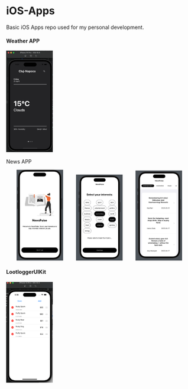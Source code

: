 # iOS-Apps
Basic iOS Apps repo used for my personal development.

<h4> Weather APP </h4>
<p align="left">
  <img alt="Weather" src="./weather.png" width="25%">
</p

<h4> News APP </h4>
<p align="center">
  <img alt="News1" src="./news_1.png" width="25%">
&nbsp; &nbsp; &nbsp; &nbsp;
  <img alt="News2" src="./news_2.png" width="25%">
&nbsp; &nbsp; &nbsp; &nbsp;
  <img alt="News3" src="./news_3.png" width="25%">
</p>

<h4> LootloggerUIKit </h4>
<p align="left">
  <img alt="Lootlogger" src="./lootlogger.png" width="25%">
</p
